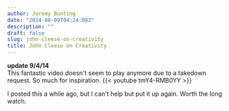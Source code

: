 ```yaml
---
author: Jeremy Bunting
date: "2014-08-09T04:24:08Z"
description: ""
draft: false
slug: john-cleese-on-creativity
title: John Cleese on Creativity
---
```


**update 9/4/14**  
This fantastic video doesn't seem to play anymore due to a takedown request. So much for inspiration.
{{< youtube tmY4-RMB0YY >}}

I posted this a while ago, but I can't help but put it up again. Worth the long watch.

